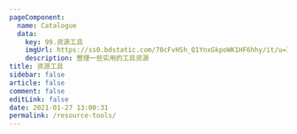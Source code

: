 ```yaml
---
pageComponent: 
  name: Catalogue
  data: 
    key: 99.资源工具
    imgUrl: https://ss0.bdstatic.com/70cFvHSh_Q1YnxGkpoWK1HF6hhy/it/u=1545160567,4012004535&fm=26&gp=0.jpg
    description: 整理一些实用的工具资源
title: 资源工具
sidebar: false
article: false
comment: false
editLink: false
date: 2021-01-27 13:00:31
permalink: /resource-tools/
---
```

